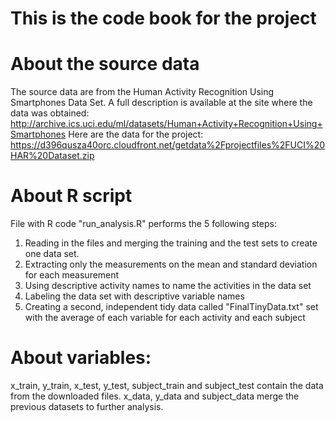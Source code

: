# This is the code book for the project

# About the source data

The source data are from the Human Activity Recognition Using Smartphones Data Set. A full description is available at the site where the data was obtained: http://archive.ics.uci.edu/ml/datasets/Human+Activity+Recognition+Using+Smartphones Here are the data for the project: https://d396qusza40orc.cloudfront.net/getdata%2Fprojectfiles%2FUCI%20HAR%20Dataset.zip

# About R script

File with R code "run_analysis.R" performs the 5 following steps:

1. Reading in the files and merging the training and the test sets to create one data set.
2. Extracting only the measurements on the mean and standard deviation for each measurement
3. Using descriptive activity names to name the activities in the data set
4. Labeling the data set with descriptive variable names
5. Creating a second, independent tidy data called "FinalTinyData.txt" set with the average of each variable for each activity and each subject
  
# About variables:

x_train, y_train, x_test, y_test, subject_train and subject_test contain the data from the downloaded files.
x_data, y_data and subject_data merge the previous datasets to further analysis.

